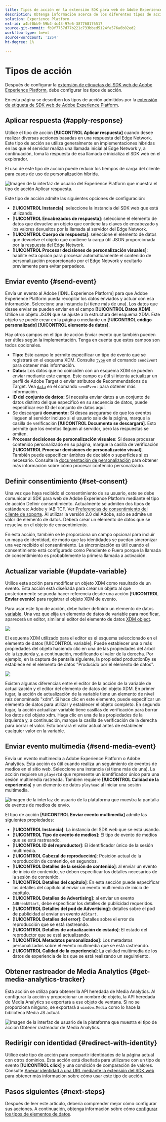 ```yaml
---
title: Tipos de acción en la extensión SDK para web de Adobe Experience Platform
description: Obtenga información acerca de los diferentes tipos de acción que proporciona la extensión de etiqueta SDK web de Adobe Experience Platform.
solution: Experience Platform
exl-id: a4bf0bb9-59b4-4c43-97e6-387768176517
source-git-commit: fb9f7757d77b221c733bbed5124fa576a6b02ed2
workflow-type: tm+mt
source-wordcount: '1264'
ht-degree: 1%

---
```



# Tipos de acción

Después de configurar la [extensión de etiquetas del SDK web de Adobe Experience Platform](web-sdk-extension-configuration.md), debe configurar los tipos de acción.

En esta página se describen los tipos de acción admitidos por la [extensión de etiqueta de SDK web de Adobe Experience Platform](web-sdk-extension-configuration.md).


## Aplicar respuesta {#apply-response}

Utilice el tipo de acción **[!UICONTROL Aplicar respuesta]** cuando desee realizar diversas acciones basadas en una respuesta del Edge Network. Este tipo de acción se utiliza generalmente en implementaciones híbridas en las que el servidor realiza una llamada inicial al Edge Network y, a continuación, toma la respuesta de esa llamada e inicializa el SDK web en el explorador.

El uso de este tipo de acción puede reducir los tiempos de carga del cliente para casos de uso de personalización híbrida.

![Imagen de la interfaz de usuario del Experience Platform que muestra el tipo de acción Aplicar respuesta.](assets/apply-response.png)

Este tipo de acción admite las siguientes opciones de configuración:

* **[!UICONTROL Instancia]**: seleccione la instancia del SDK web que está utilizando.
* **[!UICONTROL Encabezados de respuesta]**: seleccione el elemento de datos que devuelve un objeto que contiene las claves de encabezado y los valores devueltos por la llamada al servidor del Edge Network.
* **[!UICONTROL Cuerpo de respuesta]**: seleccione el elemento de datos que devuelve el objeto que contiene la carga útil JSON proporcionada por la respuesta del Edge Network.
* **[!UICONTROL Procesar decisiones de personalización visuales]**: habilite esta opción para procesar automáticamente el contenido de personalización proporcionado por el Edge Network y ocultarlo previamente para evitar parpadeos.

## Enviar evento {#send-event}

Envía un evento al Adobe [!DNL Experience Platform] para que Adobe Experience Platform pueda recopilar los datos enviados y actuar con esa información. Seleccione una instancia (si tiene más de una). Los datos que desee enviar se pueden enviar en el campo **[!UICONTROL Datos XDM]**. Utilice un objeto JSON que se ajuste a la estructura del esquema XDM. Este objeto se puede crear en la página o mediante un **[!UICONTROL código personalizado]** **[!UICONTROL elemento de datos]**.

Hay otros campos en el tipo de acción Enviar evento que también pueden ser útiles según la implementación. Tenga en cuenta que estos campos son todos opcionales.

* **Tipo:** Este campo le permite especificar un tipo de evento que se registrará en el esquema XDM. Consulte [`type`](/help/web-sdk/commands/sendevent/type.md) en el comando `sendEvent` para obtener más información.
* **Datos:** Los datos que no coinciden con un esquema XDM se pueden enviar mediante este campo. Este campo es útil si intenta actualizar un perfil de Adobe Target o enviar atributos de Recommendations de Target. Vea [`data`](/help/web-sdk/commands/sendevent/data.md) en el comando `sendEvent` para obtener más información.<!--- **Merge ID:** If you would like to specify a merge ID for your event, you can do so in this field. Please note that the solutions downstream are not able to merge your event data at this time. -->
* **ID del conjunto de datos:** Si necesita enviar datos a un conjunto de datos distinto del que especificó en su secuencia de datos, puede especificar ese ID del conjunto de datos aquí.
* Se descargará **documento:** Si desea asegurarse de que los eventos lleguen al servidor incluso si el usuario sale de la página, marque la casilla de verificación **[!UICONTROL Documento se descargará]**. Esto permite que los eventos lleguen al servidor, pero las respuestas se omiten.
* **Procesar decisiones de personalización visuales:** Si desea procesar contenido personalizado en su página, marque la casilla de verificación **[!UICONTROL Procesar decisiones de personalización visual]**. También puede especificar ámbitos de decisión o superficies si es necesario. Consulte la [documentación de personalización](/help/web-sdk/personalization/rendering-personalization-content.md#automatically-rendering-content) para obtener más información sobre cómo procesar contenido personalizado.

## Definir consentimiento {#set-consent}

Una vez que haya recibido el consentimiento de su usuario, este se debe comunicar al SDK para web de Adobe Experience Platform mediante el tipo de acción Definir consentimiento. Actualmente se admiten dos tipos de estándares: Adobe y IAB TCF. Ver [Preferencias de consentimiento del cliente de soporte](../../../../web-sdk/commands/setconsent.md). Al utilizar la versión 2.0 del Adobe, solo se admite un valor de elemento de datos. Deberá crear un elemento de datos que se resuelva en el objeto de consentimiento.

En esta acción, también se le proporciona un campo opcional para incluir un mapa de identidad, de modo que las identidades se puedan sincronizar una vez recibido el consentimiento. La sincronización es útil cuando el consentimiento está configurado como Pendiente o Fuera porque la llamada de consentimiento es probablemente la primera llamada a activación.

## Actualizar variable {#update-variable}

Utilice esta acción para modificar un objeto XDM como resultado de un evento. Esta acción está diseñada para crear un objeto al que posteriormente se pueda hacer referencia desde una acción **[!UICONTROL Enviar evento]** para registrar el objeto XDM de evento.

Para usar este tipo de acción, debe haber definido un elemento de datos [variable](data-element-types.md#variable). Una vez que elija un elemento de datos de variable para modificar, aparecerá un editor, similar al editor del elemento de datos [XDM object](data-element-types.md#xdm-object).

![](assets/update-variable.png)

El esquema XDM utilizado para el editor es el esquema seleccionado en el elemento de datos [!UICONTROL variable]. Puede establecer una o más propiedades del objeto haciendo clic en una de las propiedades del árbol de la izquierda y, a continuación, modificando el valor de la derecha. Por ejemplo, en la captura de pantalla siguiente, la propiedad productionBy se establece en el elemento de datos &quot;Producido por el elemento de datos&quot;.

![](assets/update-variable-set-property.png)

Existen algunas diferencias entre el editor de la acción de la variable de actualización y el editor del elemento de datos del objeto XDM. En primer lugar, la acción de actualización de la variable tiene un elemento de nivel raíz denominado &quot;xdm&quot;. Si hace clic en este elemento, puede especificar un elemento de datos para utilizar y establecer el objeto completo. En segundo lugar, la acción actualizar variable tiene casillas de verificación para borrar los datos del objeto xdm. Haga clic en una de las propiedades de la izquierda y, a continuación, marque la casilla de verificación de la derecha para borrar el valor. Esto borrará el valor actual antes de establecer cualquier valor en la variable.

## Enviar evento multimedia {#send-media-event}

Envía un evento multimedia a Adobe Experience Platform o Adobe Analytics. Esta acción es útil cuando realiza un seguimiento de eventos de medios en el sitio web. Seleccione una instancia (si tiene más de una). La acción requiere un `playerId` que represente un identificador único para una sesión multimedia rastreada. También requiere **[!UICONTROL Calidad de la experiencia]** y un elemento de datos `playhead` al iniciar una sesión multimedia.

![Imagen de la interfaz de usuario de la plataforma que muestra la pantalla de eventos de medios de envío.](assets/send-media-event.png)

El tipo de acción **[!UICONTROL Enviar evento multimedia]** admite las siguientes propiedades:

* **[!UICONTROL Instancia]**: La instancia del SDK web que se está usando.
* **[!UICONTROL Tipo de evento de medios]**: El tipo de evento de medios que se está rastreando.
* **[!UICONTROL ID del reproductor]**: El identificador único de la sesión multimedia.
* **[!UICONTROL Cabezal de reproducción]**: Posición actual de la reproducción de contenido, en segundos.
* **[!UICONTROL Detalles de la sesión de contenido]**: al enviar un evento de inicio de contenido, se deben especificar los detalles necesarios de la sesión de contenido.
* **[!UICONTROL Detalles del capítulo]**: En esta sección puede especificar los detalles del capítulo al enviar un evento multimedia de inicio de capítulo.
* **[!UICONTROL Detalles de Advertising]**: al enviar un evento `AdBreakStart`, debe especificar los detalles de publicidad requeridos.
* **[!UICONTROL Detalles del pod de Advertising]**: detalles sobre el pod de publicidad al enviar un evento `AdStart`.
* **[!UICONTROL Detalles del error]**: Detalles sobre el error de reproducción que se está rastreando.
* **[!UICONTROL Detalles de actualización de estado]**: El estado del reproductor que se está actualizando.
* **[!UICONTROL Metadatos personalizados]**: Los metadatos personalizados sobre el evento multimedia que se está rastreando.
* **[!UICONTROL Calidad de la experiencia]**: La calidad multimedia de los datos de experiencia de los que se está realizando un seguimiento.

## Obtener rastreador de Media Analytics {#get-media-analytics-tracker}

Esta acción se utiliza para obtener la API heredada de Media Analytics. Al configurar la acción y proporcionar un nombre de objeto, la API heredada de Media Analytics se exportará a ese objeto de ventana. Si no se proporciona ninguno, se exportará a `window.Media` como lo hace la biblioteca Media JS actual.

![Imagen de la interfaz de usuario de la plataforma que muestra el tipo de acción Obtener rastreador de Media Analytics.](assets/get-media-analytics-tracker.png)

## Redirigir con identidad {#redirect-with-identity}

Utilice este tipo de acción para compartir identidades de la página actual con otros dominios. Esta acción está diseñada para utilizarse con un tipo de evento **[!UICONTROL click]** y una condición de comparación de valores. Consulte [Anexar identidad a una URL mediante la extensión del SDK web](../../../../web-sdk/commands/appendidentitytourl.md#extension) para obtener más información sobre cómo usar este tipo de acción.

## Pasos siguientes {#next-steps}

Después de leer este artículo, debería comprender mejor cómo configurar sus acciones. A continuación, obtenga información sobre cómo [configurar los tipos de elementos de datos](data-element-types.md).
